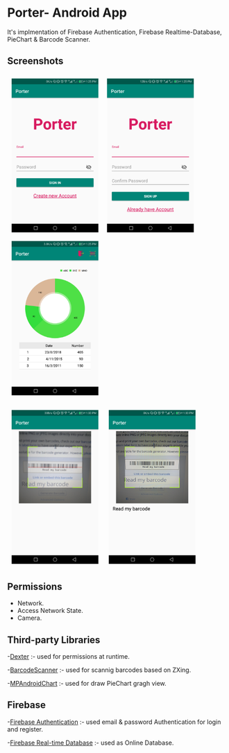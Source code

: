 # Porter- Android App
It's implmentation of Firebase Authentication, Firebase Realtime-Database, PieChart & Barcode Scanner.

## Screenshots
[<img src="screenshots/1_login.png" align="left" width="200" hspace="10" vspace="10">](screenshots/1_login.png)
[<img src="screenshots/2_register.png" align="center" width="200" hspace="10" vspace="10">](screenshots/2_register.png)
[<img src="screenshots/3_piechart.png" align="center" width="200" hspace="10" vspace="10">](screenshots/3_piechart.png)

[<img src="screenshots/4_barecode.png" align="center" width="200" hspace="10" vspace="10">](screenshots/5_barcode.png)
[<img src="screenshots/5_barcode_test.png" align="center" width="200" hspace="10" vspace="10">](screenshots/5_barcode_test.png)

## Permissions
- Network.
- Access Network State.
- Camera.

## Third-party Libraries
-<a href="https://github.com/Karumi/Dexter">Dexter</a> :- used for permissions at runtime.

-<a href="https://github.com/dm77/barcodescanner">BarcodeScanner</a> :- used for scannig barcodes based on ZXing.

-<a href="https://github.com/PhilJay/MPAndroidChart">MPAndroidChart</a> :- used for draw PieChart gragh view.


## Firebase
-<a href="https://firebase.google.com/docs/auth/">Firebase Authentication</a> :- used email & password Authentication for login and register.

-<a href="https://firebase.google.com/docs/database/">Firebase Real-time Database</a> :- used as Online Database.
